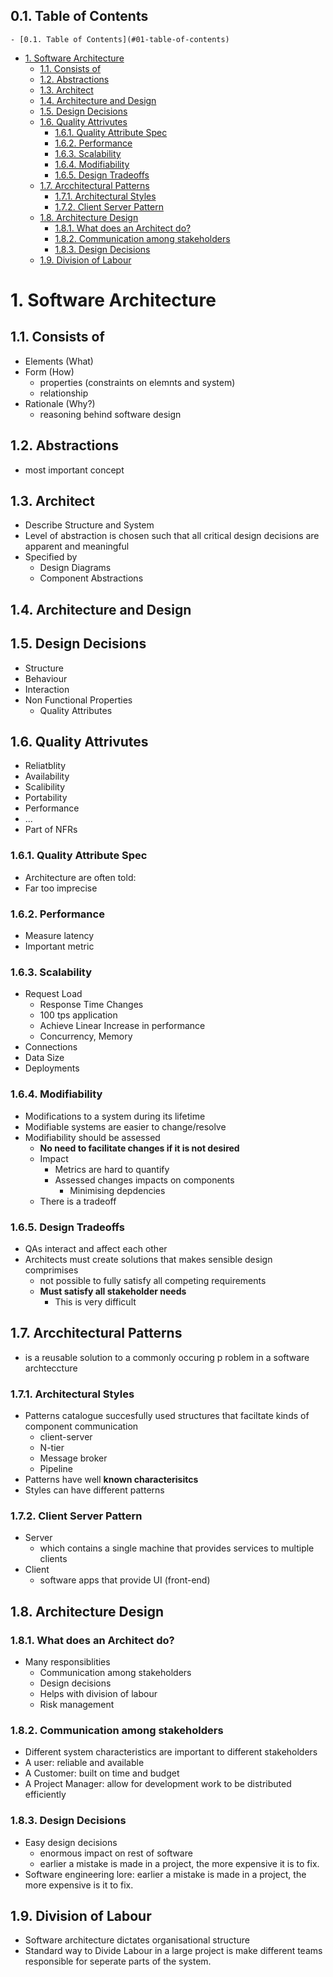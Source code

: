 ## 0.1. Table of Contents
<!-- TOC -->

    - [0.1. Table of Contents](#01-table-of-contents)
- [1. Software Architecture](#1-software-architecture)
    - [1.1. Consists of](#11-consists-of)
    - [1.2. Abstractions](#12-abstractions)
    - [1.3. Architect](#13-architect)
    - [1.4. Architecture and Design](#14-architecture-and-design)
    - [1.5. Design Decisions](#15-design-decisions)
    - [1.6. Quality Attrivutes](#16-quality-attrivutes)
        - [1.6.1. Quality Attribute Spec](#161-quality-attribute-spec)
        - [1.6.2. Performance](#162-performance)
        - [1.6.3. Scalability](#163-scalability)
        - [1.6.4. Modifiability](#164-modifiability)
        - [1.6.5. Design Tradeoffs](#165-design-tradeoffs)
    - [1.7. Arcchitectural Patterns](#17-arcchitectural-patterns)
        - [1.7.1. Architectural Styles](#171-architectural-styles)
        - [1.7.2. Client Server Pattern](#172-client-server-pattern)
    - [1.8. Architecture Design](#18-architecture-design)
        - [1.8.1. What does an Architect do?](#181-what-does-an-architect-do)
        - [1.8.2. Communication among stakeholders](#182-communication-among-stakeholders)
        - [1.8.3. Design Decisions](#183-design-decisions)
    - [1.9. Division of Labour](#19-division-of-labour)

<!-- /TOC -->

# 1. Software Architecture
## 1.1. Consists of 
- Elements (What)
- Form (How) 
   - properties (constraints on elemnts and system)
   - relationship
- Rationale (Why?)
   - reasoning behind software design

## 1.2. Abstractions
- most important concept

## 1.3. Architect
- Describe Structure and System
- Level of abstraction is chosen such that all critical design decisions are apparent and meaningful
- Specified by
    - Design Diagrams
    - Component Abstractions

## 1.4. Architecture and Design

## 1.5. Design Decisions
- Structure
- Behaviour
- Interaction
- Non Functional Properties
    - Quality Attributes
    
## 1.6. Quality Attrivutes
- Reliatblity
- Availability
- Scalibility 
- Portability
- Performance
- ...
- Part of NFRs

### 1.6.1. Quality Attribute Spec
- Architecture are often told:
- Far too imprecise


### 1.6.2. Performance 
- Measure latency 
- Important metric

### 1.6.3. Scalability
- Request Load
   - Response Time Changes
   - 100 tps application
   - Achieve Linear Increase in performance
   - Concurrency, Memory
- Connections
- Data Size
- Deployments

### 1.6.4. Modifiability
- Modifications to a system during its lifetime
- Modifiable systems are easier to change/resolve
- Modifiability should be assessed
    - **No need to facilitate changes if it is not desired**
    - Impact
       - Metrics are hard to quantify
       - Assessed changes impacts on components
          - Minimising depdencies
    - There is a tradeoff

### 1.6.5. Design Tradeoffs
- QAs interact and affect each other
- Architects must create solutions that makes sensible design comprimises
  - not possible to fully satisfy all competing requirements
  - **Must satisfy all stakeholder needs**
     - This is very difficult



## 1.7. Arcchitectural Patterns
- is a reusable solution to a commonly occuring p
roblem in a software archteccture

### 1.7.1. Architectural Styles
- Patterns catalogue succesfully used structures that faciltate kinds of component communication
  - client-server
  - N-tier
  - Message broker
  - Pipeline
- Patterns have well **known characterisitcs**
- Styles can have different patterns

### 1.7.2. Client Server Pattern
- Server
   - which contains a single machine that provides services to multiple clients
- Client
  - software apps that provide UI (front-end)

## 1.8. Architecture Design
### 1.8.1. What does an Architect do?
- Many responsiblities
   - Communication among stakeholders
   - Design decisions
   - Helps with division of labour
   - Risk management


### 1.8.2. Communication among stakeholders
- Different system characteristics are important to different stakeholders
- A user: reliable and available
- A Customer: built on time and budget
- A Project Manager: allow for development work to be distributed efficiently

### 1.8.3. Design Decisions
- Easy design decisions 
  - enormous impact on rest of software
  - earlier a mistake is made in a project, the more expensive it is to fix.
- Software engineering lore: earlier a mistake is made in a project, the more expensive is it to fix.

## 1.9. Division of Labour
- Software architecture dictates organisational structure
- Standard way to Divide Labour in a large project is make different teams responsible for seperate parts of the system. 